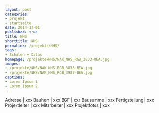 ```yaml
---
layout: post
categories:
- projekt
- startseite
date: 2014-12-01
published: true
title: NHS
shorttitle: NHS
permalink: /projekte/NHS/
tags: 
- Schulen + Kitas
homepage: /projekte/NHS/NAK_NHS_RGB_3833-BEA.jpg
images:
- /projekte/NHS/NAK_NHS_RGB_3833-BEA.jpg- /projekte/NHS/NAK_NHS_RGB_3987-BEA.jpg
captions:
- Lorem Ipsum 1
- Lorem Ipsum 2
---
```

Adresse			|	xxx
Bauherr			|	xxx
BGF				|	xxx
Bausumme		|	xxx
Fertigstellung	|	xxx
Projektleiter	|	xxx
Mitarbeiter		|	xxx
Projektfotos	|	xxx
